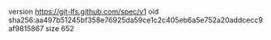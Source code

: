 version https://git-lfs.github.com/spec/v1
oid sha256:aa497b51245bf358e76925da59ce1c2c405eb6a5e752a20addcecc9af9815867
size 652
